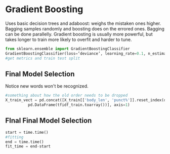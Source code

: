 # Gradient Boosting
Uses basic decision trees and adaboost: weighs the mistaken ones higher. Bagging samples randomly and boosting does on the errored ones. Bagging can be done parallelly. Gradient boosting is usually more powerful, but takes longer to train more likely to overfit and harder to tune.

```py
from sklearn.ensemble import GradientBoostingClassifier
GradientBoostingClassifier(loss=’deviance’, learning_rate=0.1, n_estimators=100, subsample=1.0, criterion=’friedman_mse’, min_samples_split=2, min_samples_leaf=1, min_weight_fraction_leaf=0.0, max_depth=3, min_impurity_decrease=0.0, min_impurity_split=None, init=None, random_state=None, max_features=None, verbose=0, max_leaf_nodes=None, warm_start=False, presort=’auto’)
#get metrics and train test split
```

## Final Model Selection
Notice new words won't be recognized.
```py
#something about how the old order needs to be dropped
X_train_vect = pd.concat([X_train[['body_len', 'punct%']].reset_index(drop=True),
          pd.DataFrame(tfidf_train.toarray())], axis=1)
```

## FInal Final Model Selection
```py
start = time.time()
#fitting
end = time.time()
fit_time = end-start
```
